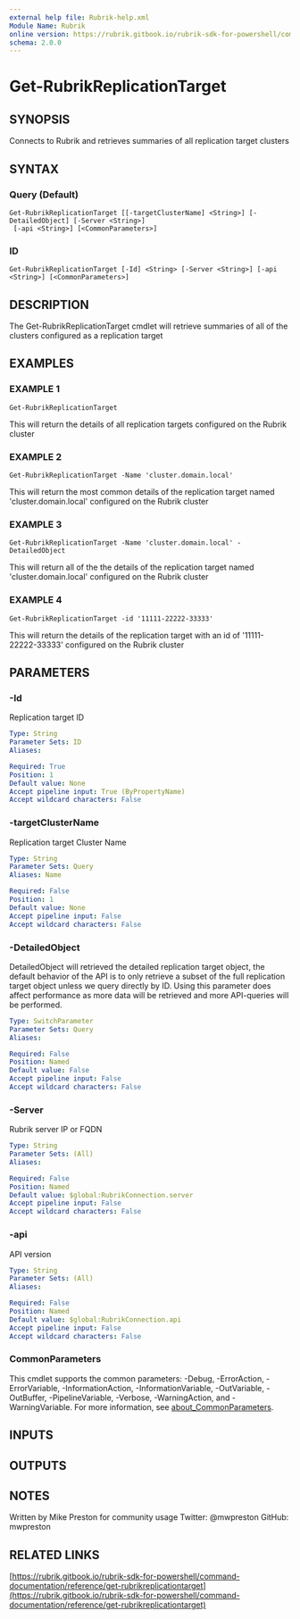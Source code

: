 ```yaml
---
external help file: Rubrik-help.xml
Module Name: Rubrik
online version: https://rubrik.gitbook.io/rubrik-sdk-for-powershell/command-documentation/reference/get-rubrikreplicationtarget
schema: 2.0.0
---
```


# Get-RubrikReplicationTarget

## SYNOPSIS
Connects to Rubrik and retrieves summaries of all replication target clusters

## SYNTAX

### Query (Default)
```
Get-RubrikReplicationTarget [[-targetClusterName] <String>] [-DetailedObject] [-Server <String>]
 [-api <String>] [<CommonParameters>]
```

### ID
```
Get-RubrikReplicationTarget [-Id] <String> [-Server <String>] [-api <String>] [<CommonParameters>]
```

## DESCRIPTION
The Get-RubrikReplicationTarget cmdlet will retrieve summaries of all of the clusters configured as a replication target

## EXAMPLES

### EXAMPLE 1
```
Get-RubrikReplicationTarget
```

This will return the details of all replication targets configured on the Rubrik cluster

### EXAMPLE 2
```
Get-RubrikReplicationTarget -Name 'cluster.domain.local'
```

This will return the most common details of the replication target named 'cluster.domain.local' configured on the Rubrik cluster

### EXAMPLE 3
```
Get-RubrikReplicationTarget -Name 'cluster.domain.local' -DetailedObject
```

This will return all of the the details of the replication target named 'cluster.domain.local' configured on the Rubrik cluster

### EXAMPLE 4
```
Get-RubrikReplicationTarget -id '11111-22222-33333'
```

This will return the details of the replication target with an id of '11111-22222-33333' configured on the Rubrik cluster

## PARAMETERS

### -Id
Replication target ID

```yaml
Type: String
Parameter Sets: ID
Aliases:

Required: True
Position: 1
Default value: None
Accept pipeline input: True (ByPropertyName)
Accept wildcard characters: False
```

### -targetClusterName
Replication target Cluster Name

```yaml
Type: String
Parameter Sets: Query
Aliases: Name

Required: False
Position: 1
Default value: None
Accept pipeline input: False
Accept wildcard characters: False
```

### -DetailedObject
DetailedObject will retrieved the detailed replication target object, the default behavior of the API is to only retrieve a subset of the full replication target object unless we query directly by ID.
Using this parameter does affect performance as more data will be retrieved and more API-queries will be performed.

```yaml
Type: SwitchParameter
Parameter Sets: Query
Aliases:

Required: False
Position: Named
Default value: False
Accept pipeline input: False
Accept wildcard characters: False
```

### -Server
Rubrik server IP or FQDN

```yaml
Type: String
Parameter Sets: (All)
Aliases:

Required: False
Position: Named
Default value: $global:RubrikConnection.server
Accept pipeline input: False
Accept wildcard characters: False
```

### -api
API version

```yaml
Type: String
Parameter Sets: (All)
Aliases:

Required: False
Position: Named
Default value: $global:RubrikConnection.api
Accept pipeline input: False
Accept wildcard characters: False
```

### CommonParameters
This cmdlet supports the common parameters: -Debug, -ErrorAction, -ErrorVariable, -InformationAction, -InformationVariable, -OutVariable, -OutBuffer, -PipelineVariable, -Verbose, -WarningAction, and -WarningVariable. For more information, see [about_CommonParameters](http://go.microsoft.com/fwlink/?LinkID=113216).

## INPUTS

## OUTPUTS

## NOTES
Written by Mike Preston for community usage
Twitter: @mwpreston
GitHub: mwpreston

## RELATED LINKS

[https://rubrik.gitbook.io/rubrik-sdk-for-powershell/command-documentation/reference/get-rubrikreplicationtarget](https://rubrik.gitbook.io/rubrik-sdk-for-powershell/command-documentation/reference/get-rubrikreplicationtarget)

